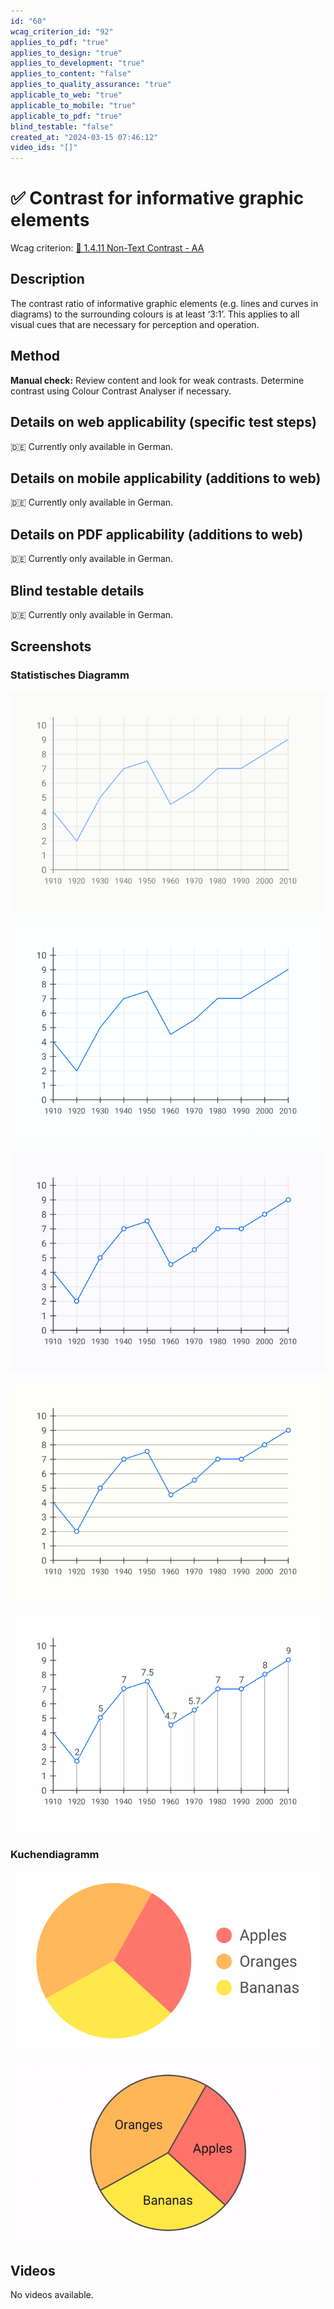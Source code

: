 ```yaml
---
id: "60"
wcag_criterion_id: "92"
applies_to_pdf: "true"
applies_to_design: "true"
applies_to_development: "true"
applies_to_content: "false"
applies_to_quality_assurance: "true"
applicable_to_web: "true"
applicable_to_mobile: "true"
applicable_to_pdf: "true"
blind_testable: "false"
created_at: "2024-03-15 07:46:12"
video_ids: "[]"
---
```


# ✅ Contrast for informative graphic elements

Wcag criterion: [📜 1.4.11 Non-Text Contrast - AA](..)

## Description

The contrast ratio of informative graphic elements (e.g. lines and curves in diagrams) to the surrounding colours is at least ‘3:1’. This applies to all visual cues that are necessary for perception and operation.

## Method

**Manual check:** Review content and look for weak contrasts. Determine contrast using Colour Contrast Analyser if necessary.

## Details on web applicability (specific test steps)

🇩🇪 Currently only available in German.

## Details on mobile applicability (additions to web)

🇩🇪 Currently only available in German.

## Details on PDF applicability (additions to web)

🇩🇪 Currently only available in German.

## Blind testable details

🇩🇪 Currently only available in German.

## Screenshots

### Statistisches Diagramm

![Kontrastarmes Diagramm](images/kontrastarmes-diagramm.png)

![Besser erkennbares Diagramm](images/besser-erkennbares-diagramm.png)

![Zusätzliche Punkte bei Diagramm](images/zustzliche-punkte-bei-diagramm.png)

![Zusätzliche horizontale Linien bei Diagramm](images/zustzliche-horizontale-linien-bei-diagramm.png)

![Zusätzliche Zahlenwerte bei Diagramm](images/zustzliche-zahlenwerte-bei-diagramm.png)

### Kuchendiagramm

![Kontrastarmes Kuchendiagramm](images/kontrastarmes-kuchendiagramm.png)

![Gut erkennbares Kuchendiagramm](images/gut-erkennbares-kuchendiagramm.png)

## Videos

No videos available.
